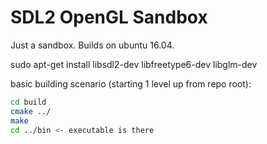 # SDL2 OpenGL Sandbox

Just a sandbox.
Builds on ubuntu 16.04.

sudo apt-get install libsdl2-dev libfreetype6-dev libglm-dev

basic building scenario (starting 1 level up from repo root):
```bash
cd build
cmake ../
make
cd ../bin <- executable is there
```

